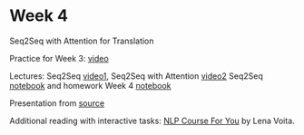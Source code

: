 # Week 4
Seq2Seq with Attention for Translation

Practice for Week 3: [video](https://youtu.be/Z_tGienK2Ek)

Lectures: Seq2Seq [video1](), Seq2Seq with Attention [video2]()
Seq2Seq [notebook](./Seq2Seq.ipynb) and homework Week 4 [notebook]()

Presentation from [source](https://github.com/yandexdataschool/nlp_course/tree/2024/week04_seq2seq) 

Additional reading with interactive tasks: [NLP Course For You](https://lena-voita.github.io/nlp_course.html) by Lena Voita.
